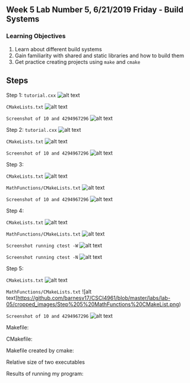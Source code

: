 ## Week 5 Lab  Number 5,  6/21/2019 Friday - Build Systems
### Learning Objectives
1. Learn about different build systems 
2. Gain familiarity with shared and static libraries and how to build them
3. Get practice creating projects using `make` and `cmake`

## Steps
Step 1:
`tutorial.cxx`
![alt text](https://github.com/barnesv17/CSCI4961/blob/master/labs/lab-05/cropped_images/Step%201%20tutorial.cxx.png)


`CMakeLists.txt`
![alt text](https://github.com/barnesv17/CSCI4961/blob/master/labs/lab-05/cropped_images/Step%201%20CMakeLists.png)


`Screenshot of 10 and 4294967296`
![alt text](https://github.com/barnesv17/CSCI4961/blob/master/labs/lab-05/cropped_images/Step%201%20Results.png)

Step 2:
`tutorial.cxx`
![alt text](https://github.com/barnesv17/CSCI4961/blob/master/labs/lab-05/cropped_images/Step%202%20tutorial.cxx.png)

`CMakeLists.txt`
![alt text](https://github.com/barnesv17/CSCI4961/blob/master/labs/lab-05/cropped_images/Step%202%20CMakeLists.png)

`Screenshot of 10 and 4294967296`
![alt text](https://github.com/barnesv17/CSCI4961/blob/master/labs/lab-05/cropped_images/Step%202%20Results.png)

Step 3:

`CMakeLists.txt`
![alt text](https://github.com/barnesv17/CSCI4961/blob/master/labs/lab-05/cropped_images/Step%203%20CMakeLists.png)

`MathFunctions/CMakeLists.txt`
![alt text](https://github.com/barnesv17/CSCI4961/blob/master/labs/lab-05/cropped_images/Step%203%20MathFunctions%20CMakeLists.png)

`Screenshot of 10 and 4294967296`
![alt text](https://github.com/barnesv17/CSCI4961/blob/master/labs/lab-05/cropped_images/Step%203%20Results.png)

Step 4:

`CMakeLists.txt`
![alt text](https://github.com/barnesv17/CSCI4961/blob/master/labs/lab-05/cropped_images/Step%204%20CMakeLists.png)

`MathFunctions/CMakeLists.txt`
![alt text](https://github.com/barnesv17/CSCI4961/blob/master/labs/lab-05/cropped_images/Step%204%20MathFunctions%20CMakeLists.png)

`Screenshot running ctest -W`
![alt text](https://github.com/barnesv17/CSCI4961/blob/master/labs/lab-05/cropped_images/Step%204%20ctest%20-W.png)

`Screenshot running ctest -N`
![alt text](https://github.com/barnesv17/CSCI4961/blob/master/labs/lab-05/cropped_images/Step%204%20ctest%20-N.png)

Step 5:

`CMakeLists.txt`
![alt text](https://github.com/barnesv17/CSCI4961/blob/master/labs/lab-05/cropped_images/Step%205%20CMakeLists.png)

`MathFunctions/CMakeLists.txt`
![alt text]https://github.com/barnesv17/CSCI4961/blob/master/labs/lab-05/cropped_images/Step%205%20MathFunctions%20CMakeList.png)

`Screenshot of 10 and 4294967296`
![alt text](https://github.com/barnesv17/CSCI4961/blob/master/labs/lab-05/cropped_images/Step%205%20Results.png)

Makefile:

CMakefile:

Makefile created by cmake:

Relative size of two executables

Results of running my program:







